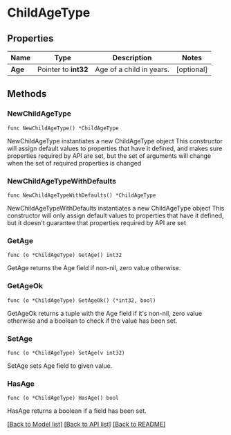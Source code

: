 # ChildAgeType

## Properties

Name | Type | Description | Notes
------------ | ------------- | ------------- | -------------
**Age** | Pointer to **int32** | Age of a child in years. | [optional] 

## Methods

### NewChildAgeType

`func NewChildAgeType() *ChildAgeType`

NewChildAgeType instantiates a new ChildAgeType object
This constructor will assign default values to properties that have it defined,
and makes sure properties required by API are set, but the set of arguments
will change when the set of required properties is changed

### NewChildAgeTypeWithDefaults

`func NewChildAgeTypeWithDefaults() *ChildAgeType`

NewChildAgeTypeWithDefaults instantiates a new ChildAgeType object
This constructor will only assign default values to properties that have it defined,
but it doesn't guarantee that properties required by API are set

### GetAge

`func (o *ChildAgeType) GetAge() int32`

GetAge returns the Age field if non-nil, zero value otherwise.

### GetAgeOk

`func (o *ChildAgeType) GetAgeOk() (*int32, bool)`

GetAgeOk returns a tuple with the Age field if it's non-nil, zero value otherwise
and a boolean to check if the value has been set.

### SetAge

`func (o *ChildAgeType) SetAge(v int32)`

SetAge sets Age field to given value.

### HasAge

`func (o *ChildAgeType) HasAge() bool`

HasAge returns a boolean if a field has been set.


[[Back to Model list]](../README.md#documentation-for-models) [[Back to API list]](../README.md#documentation-for-api-endpoints) [[Back to README]](../README.md)


